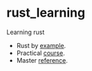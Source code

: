 # rust_learning
Learning rust 

* Rust by [example](https://doc.rust-lang.org/rust-by-example/index.html).
* Practical [course](https://rust-classes.com/preface.html).
* Master [reference](https://doc.rust-lang.org/book/title-page.html).


